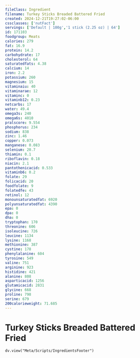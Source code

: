 ```yaml
---
fileClass: Ingredient
filename: Turkey Sticks Breaded Battered Fried
created: 2024-12-21T19:27:02-06:00
cssclasses: ['nutFact']
servings: ['Default | 100g','1 stick (2.25 oz) | 64']
id: 171103
foodgroup: Meats
calories: 279
fat: 16.9
protein: 14.2
carbohydrate: 17
cholesterol: 64
saturatedfats: 4.38
calcium: 14
iron: 2.2
potassium: 260
magnesium: 15
vitaminaiu: 40
vitaminarae: 12
vitaminc: 0
vitaminb12: 0.23
netcarbs: 17
water: 49.4
omega3s: 240
omega6s: 4010
pralscore: 9.554
phosphorus: 234
sodium: 838
zinc: 1.46
copper: 0.073
manganese: 0.083
selenium: 20.7
thiamin: 0.1
riboflavin: 0.18
niacin: 2.1
pantothenicacid: 0.533
vitaminb6: 0.2
folate: 29
folicacid: 20
foodfolate: 9
folatedfe: 43
retinol: 12
monounsaturatedfat: 6920
polyunsaturatedfat: 4390
epa: 0
dpa: 0
dha: 0
tryptophan: 170
threonine: 606
isoleucine: 726
leucine: 1134
lysine: 1168
methionine: 387
cystine: 178
phenylalanine: 604
tyrosine: 549
valine: 751
arginine: 923
histidine: 421
alanine: 808
asparticacid: 1256
glutamicacid: 2831
glycine: 668
proline: 798
serine: 679
200calorieweight: 71.685
---
```


# Turkey Sticks Breaded Battered Fried

```dataviewjs
dv.view("Meta/Scripts/IngredientsFooter")
```